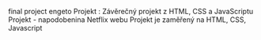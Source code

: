 final project engeto
Projekt : Závěrečný projekt z HTML, CSS a JavaScriptu
Projekt - napodobenina Netflix webu
Projekt je zaměřený na HTML, CSS, Javascript
